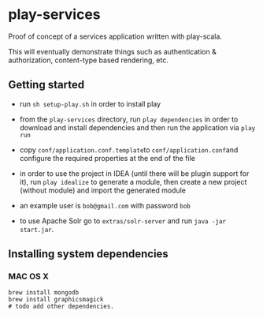 # play-services

Proof of concept of a services application written with play-scala.

This will eventually demonstrate things such as authentication & authorization, content-type based rendering, etc.

## Getting started

- run `sh setup-play.sh` in order to install play
- from the `play-services` directory, run `play dependencies` in order to download and install dependencies and then run the application via `play run`
- copy `conf/application.conf.template`to `conf/application.conf`and configure the required properties at the end of the file
- in order to use the project in IDEA (until there will be plugin support for it), run `play idealize` to generate a module, then create a new project (without module) and import the generated module
- an example user is `bob@gmail.com` with password `bob`

- to use Apache Solr go to `extras/solr-server` and run `java -jar start.jar`.


## Installing system dependencies

### MAC OS X

    brew install mongodb
    brew install graphicsmagick
    # todo add other dependencies.